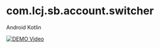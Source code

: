 # com.lcj.sb.account.switcher
Android Kotlin

[![DEMO Video](http://img.youtube.com/vi/JSkuCUT2v54/0.jpg)](http://www.youtube.com/watch?v=JSkuCUT2v54)
